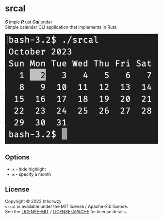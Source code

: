 # srcal

***S*** imple ***R*** ust ***Cal*** endar  
Simple calendar CLI application that implements in Rust.

![preview](preview.png)

## Options

* `x` - hide highlight
* `m` - specify a month

## License

Copyright © 2023 hthcrwzy  
`srcal` is available under the MIT license / Apache-2.0 license.  
See the [LICENSE-MIT](LICENSE-MIT) / [LICENSE-APACHE](LICENSE-APACHE) for license details.
